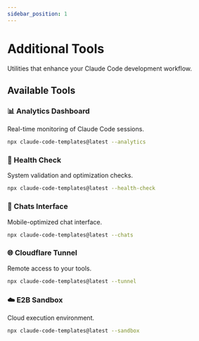 ```yaml
---
sidebar_position: 1
---
```


# Additional Tools

Utilities that enhance your Claude Code development workflow.

## Available Tools

### 📊 Analytics Dashboard
Real-time monitoring of Claude Code sessions.
```bash
npx claude-code-templates@latest --analytics
```

### 🏥 Health Check  
System validation and optimization checks.
```bash
npx claude-code-templates@latest --health-check
```

### 💬 Chats Interface
Mobile-optimized chat interface.
```bash
npx claude-code-templates@latest --chats
```

### 🌐 Cloudflare Tunnel
Remote access to your tools.
```bash
npx claude-code-templates@latest --tunnel
```

### ☁️ E2B Sandbox
Cloud execution environment.
```bash
npx claude-code-templates@latest --sandbox
```
